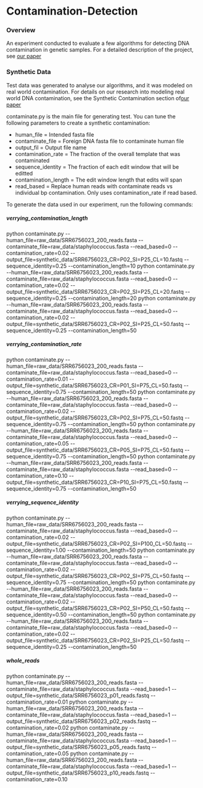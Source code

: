 # Contamination-Detection

### Overview
An experiment conducted to evaluate a few algorithms for detecting DNA contamination in genetic samples. For a detailed description of the project, see [our paper](https://docs.google.com/document/d/1H0eskVyN2bw598BKahwPZZeatdrgg8UWtNJwoevdmlU/edit?usp=sharing)

### Synthetic Data
Test data was generated to analyse our algorithms, and it was modeled on real world contamination. For details on our research into modeling real world DNA contamination, see the Synthetic Contamination section of[our paper](https://docs.google.com/document/d/1H0eskVyN2bw598BKahwPZZeatdrgg8UWtNJwoevdmlU/edit?usp=sharing)

contaminate.py is the main file for generating test. You can tune the following parameters to create a synthetic contamination:
 - human_file = Intended fasta file
 - contaminate_file = Foreign DNA fasta file to contaminate human file
 - output_fil = Output file name
 - contamination_rate = The fraction of the overall template that was contaminated
 - sequence_identity = The fraction of each edit window that will be editted
 - contamination_length = The edit window length that edits will span
 - read_based = Replace human reads with contaminate reads vs individual bp contamination. Only uses contamination_rate if read based.



To generate the data used in our experiment, run the following commands:


##### verrying_contamination_length

python contaminate.py --human_file=raw_data/SRR6756023_200_reads.fasta --contaminate_file=raw_data/staphylococcus.fasta  --read_based=0 --contamination_rate=0.02 --output_file=synthetic_data/SRR6756023_CR=P02_SI=P25_CL=10.fastq --sequence_identity=0.25 --contamination_length=10
python contaminate.py --human_file=raw_data/SRR6756023_200_reads.fasta --contaminate_file=raw_data/staphylococcus.fasta  --read_based=0 --contamination_rate=0.02 --output_file=synthetic_data/SRR6756023_CR=P02_SI=P25_CL=20.fastq --sequence_identity=0.25 --contamination_length=20
python contaminate.py --human_file=raw_data/SRR6756023_200_reads.fasta --contaminate_file=raw_data/staphylococcus.fasta  --read_based=0 --contamination_rate=0.02 --output_file=synthetic_data/SRR6756023_CR=P02_SI=P25_CL=50.fastq --sequence_identity=0.25 --contamination_length=50


##### verrying_contamination_rate

python contaminate.py --human_file=raw_data/SRR6756023_200_reads.fasta --contaminate_file=raw_data/staphylococcus.fasta  --read_based=0 --contamination_rate=0.01 --output_file=synthetic_data/SRR6756023_CR=P01_SI=P75_CL=50.fastq --sequence_identity=0.75 --contamination_length=50
python contaminate.py --human_file=raw_data/SRR6756023_200_reads.fasta --contaminate_file=raw_data/staphylococcus.fasta  --read_based=0 --contamination_rate=0.02 --output_file=synthetic_data/SRR6756023_CR=P02_SI=P75_CL=50.fastq --sequence_identity=0.75 --contamination_length=50
python contaminate.py --human_file=raw_data/SRR6756023_200_reads.fasta --contaminate_file=raw_data/staphylococcus.fasta  --read_based=0 --contamination_rate=0.05 --output_file=synthetic_data/SRR6756023_CR=P05_SI=P75_CL=50.fastq --sequence_identity=0.75 --contamination_length=50
python contaminate.py --human_file=raw_data/SRR6756023_200_reads.fasta --contaminate_file=raw_data/staphylococcus.fasta  --read_based=0 --contamination_rate=0.10 --output_file=synthetic_data/SRR6756023_CR=P10_SI=P75_CL=50.fastq --sequence_identity=0.75 --contamination_length=50


##### verrying_sequence_identity

python contaminate.py --human_file=raw_data/SRR6756023_200_reads.fasta --contaminate_file=raw_data/staphylococcus.fasta  --read_based=0 --contamination_rate=0.02 --output_file=synthetic_data/SRR6756023_CR=P02_SI=P100_CL=50.fastq --sequence_identity=1.00 --contamination_length=50
python contaminate.py --human_file=raw_data/SRR6756023_200_reads.fasta --contaminate_file=raw_data/staphylococcus.fasta  --read_based=0 --contamination_rate=0.02 --output_file=synthetic_data/SRR6756023_CR=P02_SI=P75_CL=50.fastq --sequence_identity=0.75 --contamination_length=50
python contaminate.py --human_file=raw_data/SRR6756023_200_reads.fasta --contaminate_file=raw_data/staphylococcus.fasta  --read_based=0 --contamination_rate=0.02 --output_file=synthetic_data/SRR6756023_CR=P02_SI=P50_CL=50.fastq --sequence_identity=0.50 --contamination_length=50
python contaminate.py --human_file=raw_data/SRR6756023_200_reads.fasta --contaminate_file=raw_data/staphylococcus.fasta  --read_based=0 --contamination_rate=0.02 --output_file=synthetic_data/SRR6756023_CR=P02_SI=P25_CL=50.fastq --sequence_identity=0.25 --contamination_length=50


##### whole_reads

python contaminate.py --human_file=raw_data/SRR6756023_200_reads.fasta --contaminate_file=raw_data/staphylococcus.fasta  --read_based=1 --output_file=synthetic_data/SRR6756023_p01_reads.fastq --contamination_rate=0.01
python contaminate.py --human_file=raw_data/SRR6756023_200_reads.fasta --contaminate_file=raw_data/staphylococcus.fasta  --read_based=1 --output_file=synthetic_data/SRR6756023_p02_reads.fastq --contamination_rate=0.02
python contaminate.py --human_file=raw_data/SRR6756023_200_reads.fasta --contaminate_file=raw_data/staphylococcus.fasta  --read_based=1 --output_file=synthetic_data/SRR6756023_p05_reads.fastq --contamination_rate=0.05
python contaminate.py --human_file=raw_data/SRR6756023_200_reads.fasta --contaminate_file=raw_data/staphylococcus.fasta  --read_based=1 --output_file=synthetic_data/SRR6756023_p10_reads.fastq --contamination_rate=0.10
